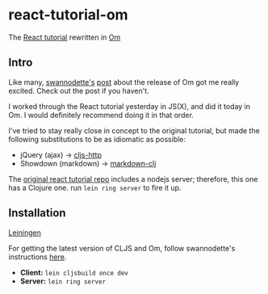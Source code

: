 react-tutorial-om
=================

The [React tutorial](http://facebook.github.io/react/docs/tutorial.html) rewritten in [Om](https://github.com/swannodette/om)

## Intro

Like many, [swannodette's](https://github.com/swannodette) [post](http://swannodette.github.io/2013/12/17/the-future-of-javascript-mvcs/) about the release of Om got me really excited. Check out the post if you haven't. 

I worked through the React tutorial yesterday in JS(X), and did it today in Om. I would definitely recommend doing it in that order.

I've tried to stay really close in concept to the original tutorial, but made the following substitutions to be as idiomatic as possible:

+ jQuery (ajax) -> [cljs-http](https://github.com/r0man/cljs-http)
+ Showdown (markdown) -> [markdown-clj](https://github.com/yogthos/markdown-clj)

The [original react tutorial repo](https://github.com/petehunt/react-tutorial) includes a nodejs server; therefore, this one has a Clojure one. run `lein ring server` to fire it up.

## Installation

[Leiningen](https://github.com/technomancy/leiningen)

For getting the latest version of CLJS and Om, follow swannodette's instructions [here](https://github.com/swannodette/todomvc/tree/gh-pages/labs/architecture-examples/om).

+ **Client:** `lein cljsbuild once dev`
+ **Server:** `lein ring server`

